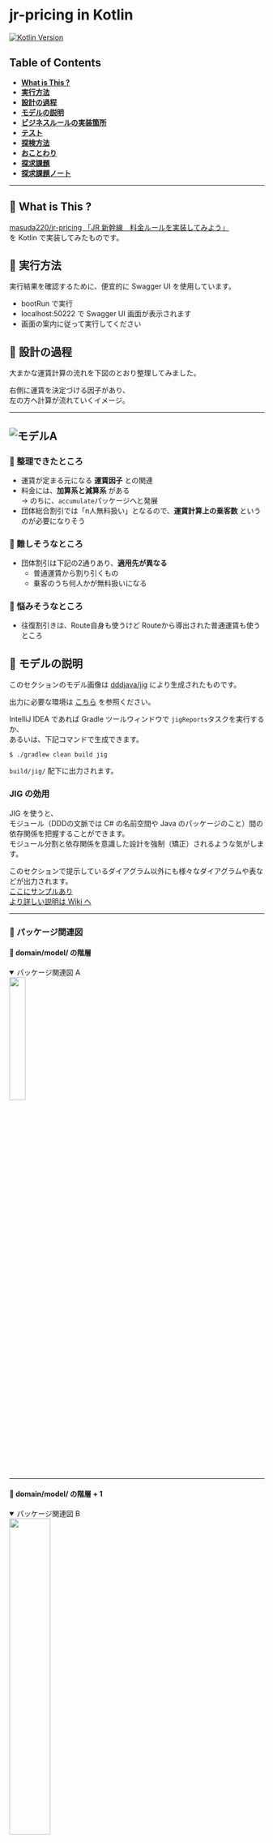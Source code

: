 
# jr-pricing in Kotlin


[![Kotlin Version](https://img.shields.io/badge/Kotlin-1.5.21-brightgreen)]()


## Table of Contents

* [**What is This ?**](#seedling-what-is-this-)
* [**実行方法**](#seedling-実行方法)
* [**設計の過程**](#seedling-設計の過程)
* [**モデルの説明**](#seedling-モデルの説明)
* [**ビジネスルールの実装箇所**](#seedling-ビジネスルールの実装箇所)
* [**テスト**](#seedling-テスト)
* [**探検方法**](#seedling-探検方法)
* [**おことわり**](#seedling-おことわり)
* [**探求課題**](#seedling-探求課題)
* [**探求課題ノート**](#seedling-探求課題ノート)

---

## :seedling: What is This ?

[masuda220/jr-pricing 「JR 新幹線　料金ルールを実装してみよう」](https://github.com/masuda220/jr-pricing)  
を Kotlin で実装してみたものです。



## :seedling: 実行方法

実行結果を確認するために、便宜的に Swagger UI を使用しています。

* bootRun で実行
* localhost:50222 で Swagger UI 画面が表示されます
* 画面の案内に従って実行してください



## :seedling: 設計の過程

大まかな運賃計算の流れを下図のとおり整理してみました。  

右側に運賃を決定づける因子があり、  
左の方へ計算が流れていくイメージ。  

---
![モデルA](guide/images/運賃計算モデル.svg)
---

### :leaves: 整理できたところ
* 運賃が定まる元になる __運賃因子__ との関連
* 料金には、__加算系と減算系__ がある  
  → のちに、`accumulate`パッケージへと発展
* 団体総合割引では「n人無料扱い」となるので、__運賃計算上の乗客数__ というのが必要になりそう

### :leaves: 難しそうなところ
* 団体割引は下記の2通りあり、__適用先が異なる__
  * 普通運賃から割り引くもの
  * 乗客のうち何人かが無料扱いになる

### :leaves: 悩みそうなところ
* 往復割引きは、Route自身も使うけど Routeから導出された普通運賃も使うところ



## :seedling: モデルの説明

このセクションのモデル画像は
[dddjava/jig](https://github.com/dddjava/Jig) により生成されたものです。 

出力に必要な環境は [こちら](https://github.com/dddjava/Jig#%E4%BD%BF%E3%81%84%E6%96%B9) を参照ください。  

IntelliJ IDEA であれば Gradle ツールウィンドウで `jigReports`タスクを実行するか、  
あるいは、下記コマンドで生成できます。

```
$ ./gradlew clean build jig
```

`build/jig/` 配下に出力されます。

### JIG の効用

JIG を使うと、  
モジュール（DDDの文脈では C# の名前空間や Java のパッケージのこと）間の依存関係を把握することができます。  
モジュール分割と依存関係を意識した設計を強制（矯正）されるような気がします。  

このセクションで提示しているダイアグラム以外にも様々なダイアグラムや表などが出力されます。  
[ここにサンプルあり](https://dddjava.github.io/jig/)  
[より詳しい説明は Wiki へ](https://github.com/dddjava/jig/wiki)  

---

### :leaves: パッケージ関連図

#### :palm_tree: domain/model/ の階層
<details open>
    <summary>パッケージ関連図 A</summary>
      <img src="guide/images/package-relation-depth6.svg" width="25%">
</details>

---
#### :palm_tree: domain/model/ の階層 + 1
<details open>
    <summary>パッケージ関連図 B</summary>
      <img src="guide/images/package-relation-depth7.svg" width="40%">
</details>

---

#### :palm_tree: domain/model/ の階層 + 2
<details open>
    <summary>パッケージ関連図 C</summary>
      <img src="guide/images/package-relation-depth8.svg" width="100%">
</details>

---

大きく、
* faresystem （運賃システム）パッケージ
* calculation （運賃計算）パッケージ

に分けて、運賃システムを使って運賃計算をするかたちにしています。

#### :herb: faresystem （運賃システム）パッケージ

`faresystem` （運賃システム）パッケージの構成は次の表の通り。

| パッケージ  |                    内容                    |
| ----------- | ------------------------------------------ |
| _foundation | 金額、日付、距離などの土台となる型         |
| factor      | 運賃計算のファクターとなるもの             |
| pricing     | 価格設定                                   |
| rule        | ファクターと価格設定を用いた運賃計算ルール |


#### :herb: calculation （運賃計算）パッケージ

`calculation` （運賃計算）パッケージで運賃計算をとりまとめている中心は次の2つです。

* `BasicFareCalculator`  
  * ファクターから普通運賃計算に必要な料金を導出
  * それらを累算して普通運賃を算出

* `ExpressFareCalculator`
  * ファクターから特急料金計算に必要な料金を導出
  * それらを累算して特急料金を算出


`calculation` （運賃計算）パッケージからは、  
`faresystem` （運賃システム）の `pricing`パッケージを直接は使っていないところはポイントかもしれません。


##### :palm_tree: 運賃計算のからくり

`BasicFareCalculator` や `ExpressFareCalculator` で導出といっているところは、  
実際には faresystem （運賃システム）の `rule`パッケージの運賃型を生成しています。  
`rule`パッケージの運賃型は `AccumulatableAmount` に準拠していて、  
`AccumulatableAmount`は、`accumulateAmount`関数を使って累算ができるようになっています。  
料金には「加算系」と「減算系」があり、  
どちらに準拠している料金かにより、加算／減算 されるしくみにしています。  

詳しくは、  
`accumulation`パッケージにあるクラスの説明を参照してください。


### :leaves: 相互参照が...

![モデルB](guide/images/package-relation-depth9.svg)

「累算」パッケージと「金額」パッケージ間で相互参照が発生しています。  
ただ、ここは特に問題ないと思っています。  
（何か問題がありそうなら教えてください）  

* つぶやき  
  `accumulation`パッケージと `amount`パッケージを1つのパッケージにまとめると解消できるし、  
  そうすると相互参照NGというのはある程度の目安という感じになるのかなと...  
  パッケージを分けるほどにパッケージ間相互参照は発生する可能性高くなりそう...  
  まぁ、パッケージ1つだとパッケージ相互参照しないのでそういうことか...



## :seedling: ビジネスルールの実装箇所

ふと思い立って、  
ビジネスルールを実装している箇所に `BIZ-RULE:` でマークしてみました。  
IntelliJ IDEA であれば、`⌘ + shift + F` で検索してみてください。

ほとんどは、`rule`パッケージに書かれているようです。  
`pricing`パッケージなどとも協調していますけれども。

ほぼほぼ、  
「ビジネスルールを確認したい場合は、`rule`パッケージまわりをみて、  
　具体的な価格設定については、`pricing`パッケージをみていけばいい」  
という構成になっていそうです。

ただ、`rule`パッケージ以外のところに実装しているビジネスルールもあり、  
置き場所として適切なのかは検証の必要がありそうですかね。  



## :seedling: テスト

プロダクトではないのでいまのところほぼ書いていません。  
が、一応ある程度の品質は保ちたいので、  
アプリケーション層に対してのテスト（`FareCalculationServiceTest`）を書いています。  
[microsoft/pict](https://github.com/Microsoft/pict) でケースを出した上で、  
さらに間引いたケースをテストしています。  
ある程度実装できた段階でテストを用意し、  
それを拠り所にリファクタリングしていった感じです。  

それと、ImmutableMap をプライシングテーブルとして利用していますが、  
キーとして期間を使用しているものについては、  
月日のオーバーラップチェックだけ書いています。  
* `GroupIndividualDiscountPricingTest`
* `SeasonDefTest`



## :seedling: 探検方法

* 入口から辿りたい場合は、  
  `FareApi`クラスの `fareFor`メソッドから辿れます  
  (com.example.rail.presentation.api.fare.FareApi)

* ビジネスルールの実装から探りたい場合は、  
  `rule`パッケージあたりから探るのがいいように思います  
  (com/example/rail/domain/model/faresystem/rule)


## :seedling: おことわり

要求仕様として解釈が間違っているところもあるかもしれませんが、  
ご容赦ください。  

---

## :seedling: 探求課題

### :leaves: 1. （リファクタリング） ルート別価格テーブルを1つに統一してみる

`com/example/rail/domain/model/faresystem/pricing/byRoute`パッケージをみると、  
普通運賃、特急指定席料金、のぞみプレミアムチャージ料金の3つの価格設定テーブルが定義されていて、  
新しいルートを登録するときに登録漏れが心配になります。  
という理由で、ルート別価格テーブルを1つに統一してみます。

対応版は、[quest/refactor-pricing-by-route ブランチ](https://github.com/blue-monk/study-DDD-JR-Pricing-Kotlin/tree/quest/refactor-pricing-by-route) です。



### :leaves: 2. （機能追加） 割引き適用した内容を表示してみる

実行結果を確認するために、便宜的に Swagger UI を使用していて、  
結果をプレーンテキストで表示していますが、  
割引きが発生してもその情報がありません。

```
経路　　　　　　　　Tokyo − SinOsaka
座席タイプ　　　　　Reserved
列車タイプ　　　　　Hikari
出発日　　　　　　　2021-02-15
行程タイプ　　　　　OneWay
人数　　　　　　　　大人 3 名,　小人 160 名
---------------------------------------------------------------------
大人片道普通運賃　　8,910 円
大人片道特急料金　　5,490 円
大人運賃合計　　　　14,400 円
大人適用人数　　　　0 名
大人運賃総合計　　　0 円
---------------------------------------------------------------------
小人片道普通運賃　　4,450 円
小人片道特急料金　　2,740 円
小人運賃合計　　　　7,190 円
小人適用人数　　　　159 名
小人運賃総合計　　　1,143,210 円
---------------------------------------------------------------------
お支払い金額合計　　1,143,210 円
```

どれだけ割引きが発生しているのかは情報として欲しい気がするので、  
対応してみます。

こんな感じ。
```
経路　　　　　　　　Tokyo − Himeji
座席タイプ　　　　　Reserved
列車タイプ　　　　　Nozomi
出発日　　　　　　　2021-01-16
行程タイプ　　　　　RoundTrip
人数　　　　　　　　大人 3 名,　小人 150 名
---------------------------------------------------------------------
大人往復普通運賃　　   18,020 円　　　　　往復割引 10 ％ 適用済み
大人往復特急料金　　   12,500 円　　　　　閑散期 -200 円 適用済み
大人運賃合計　　　　   30,520 円
大人適用人数　　　　        0 名　　　　　団体割引 大人 3 名様 無料扱い
大人運賃総合計　　　        0 円
---------------------------------------------------------------------
小人往復普通運賃　　    9,000 円　　　　　往復割引 10 ％ 適用済み
小人往復特急料金　　    6,240 円　　　　　閑散期 -200 円 適用済み
小人運賃合計　　　　   15,240 円
小人適用人数　　　　      149 名　　　　　団体割引 小人 1 名様 無料扱い
小人運賃総合計　　　2,270,760 円
---------------------------------------------------------------------
お支払い金額合計　　2,270,760 円
```

対応版は、[quest/discount-trail ブランチ](https://github.com/blue-monk/study-DDD-JR-Pricing-Kotlin/tree/quest/discount-trail) です。



---

## :seedling: 探求課題ノート

### :leaves: 2. （機能追加） 割引き適用した内容を表示してみる

JIG depth9 のモデルはこんな感じになりました。
![モデルA](guide/images/discount-trail/パッケージ関連図_depth9_marked.png)





